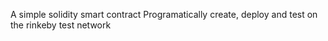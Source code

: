 A simple solidity smart contract 
Programatically create, deploy and test on the rinkeby test network